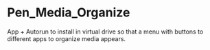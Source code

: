 # Pen_Media_Organize
App + Autorun to install in virtual drive so that a menu with buttons to different apps to organize media appears.
